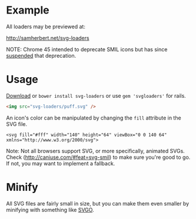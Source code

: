 Example
===========
All loaders may be previewed at:

http://samherbert.net/svg-loaders

NOTE: Chrome 45 intended to deprecate SMIL icons but has since [suspended](https://groups.google.com/a/chromium.org/forum/#!topic/blink-dev/5o0yiO440LM%5B126-150%5D) that deprecation.

Usage
===========
[Download](https://github.com/SamHerbert/SVG-Loaders/archive/master.zip) or `bower install svg-loaders` or use `gem 'svgloaders'` for rails.

```html
<img src="svg-loaders/puff.svg" />
```

An icon's color can be manipulated by changing the `fill` attribute in the SVG file.

```
<svg fill="#fff" width="140" height="64" viewBox="0 0 140 64" xmlns="http://www.w3.org/2000/svg">
```

Note: Not all browsers support SVG, or more specifically, animated SVGs. Check (http://caniuse.com/#feat=svg-smil) to make sure you're good to go. If not, you may want to implement a fallback.

Minify
===========
All SVG files are fairly small in size, but you can make them even smaller by minifying with something like [SVGO](https://github.com/svg/svgo).

